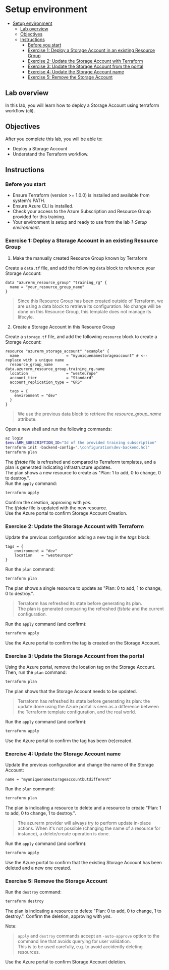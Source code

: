 # Setup environment

- [Setup environment](#setup-environment)
  - [Lab overview](#lab-overview)
  - [Objectives](#objectives)
  - [Instructions](#instructions)
    - [Before you start](#before-you-start)
    - [Exercise 1: Deploy a Storage Account in an existing Resource Group](#exercise-1-deploy-a-storage-account-in-an-existing-resource-group)
    - [Exercise 2: Update the Storage Account with Terraform](#exercise-2-update-the-storage-account-with-terraform)
    - [Exercise 3: Update the Storage Account from the portal](#exercise-3-update-the-storage-account-from-the-portal)
    - [Exercise 4: Update the Storage Account name](#exercise-4-update-the-storage-account-name)
    - [Exercise 5: Remove the Storage Account](#exercise-5-remove-the-storage-account)

## Lab overview

In this lab, you will learn how to deploy a Storage Account using terraform workflow (cli).

## Objectives

After you complete this lab, you will be able to:

-   Deploy a Storage Account
-   Understand the Terraform workflow.

## Instructions

### Before you start

- Ensure Terraform (version >= 1.0.0) is installed and available from system's PATH.
- Ensure Azure CLI is installed.
- Check your access to the Azure Subscription and Resource Group provided for this training.
- Your environment is setup and ready to use from the lab *1-Setup environment*.

### Exercise 1: Deploy a Storage Account in an existing Resource Group

1. Make the manually created Resource Group known by Terraform

Create a `data.tf` file, and add the following `data` block to reference your Storage Account:

```hcl
data "azurerm_resource_group" "training_rg" {
  name = "your_resource_group_name"
}
```

> Since this Resource Group has been created outside of Terraform, we are using a data block to retrieve its configuration.
> No change will be done on this Resource Group, this template does not manage its lifecyle.

2. Create a Storage Account in this Resource Group

Create a `storage.tf` file, and add the following `resource` block to create a Storage Account:

```hcl
resource "azurerm_storage_account" "example" {
  name                     = "myuniquenamestorageaccount" # <-- replace with a unique name
  resource_group_name      = data.azurerm_resource_group.training_rg.name
  location                 = "westeurope"
  account_tier             = "Standard"
  account_replication_type = "GRS"

  tags = {
    environment = "dev"
  }
}
```

> We use the previous data block to retrieve the *resource_group_name* attribute.

Open a new shell and run the following commands:

```powershell
az login
$env:ARM_SUBSCRIPTION_ID="Id of the provided training subscription"
terraform init -backend-config=".\configuration\dev-backend.hcl"
terraform plan
```

The *tfstate* file is refreshed and compared to Terraform templates, and a plan is generated indicating infrastructure updates.  
The plan shows a new resource to create as "Plan: 1 to add, 0 to change, 0 to destroy.".  
Run the `apply` command:

```powershell
terraform apply
```

Confirm the creation, approving with *yes*.  
The *tfstate* file is updated with the new resource.  
Use the Azure portal to confirm Storage Account Creation.

### Exercise 2: Update the Storage Account with Terraform

Update the previous configuration adding a new tag in the *tags* block:

```hcl
tags = {
    environment = "dev"
    location    = "westeurope"
}
```

Run the `plan` command:

```powershell
terraform plan
```

The plan shows a single resource to update as "Plan: 0 to add, 1 to change, 0 to destroy.".
> Terraform has refreshed its state before generating its plan.  
> The plan is generated comparing the refreshed *tfstate* and the current configuration.

Run the `apply` command (and confirm):

```powershell
terraform apply
```

Use the Azure portal to confirm the tag is created on the Storage Account.

### Exercise 3: Update the Storage Account from the portal

Using the Azure portal, remove the location tag on the Storage Account.  
Then, run the `plan` command:

```powershell
terraform plan
```

The plan shows that the Storage Account needs to be updated.

> Terraform has refreshed its state before generating its plan: the update done using the Azure portal is seen as a difference between the Terraform template configuration, and the real world.  

Run the `apply` command (and confirm):

```powershell
terraform apply
```

Use the Azure portal to confirm the tag has been (re)created.

### Exercise 4: Update the Storage Account name

Update the previous configuration and change the name of the Storage Account:

```hcl
name = "myuniquenamestorageaccountbutdifferent"
```

Run the `plan` command:

```powershell
terraform plan
```

The plan is indicating a resource to delete and a resource to create "Plan: 1 to add, 0 to change, 1 to destroy.".

> The azurerm provider will always try to perform update in-place actions. When it's not possible (changing the name of a resource for instance), a delete/create operation is done.

Run the `apply` command (and confirm):

```powershell
terraform apply
```

Use the Azure portal to confirm that the existing Storage Account has been deleted and a new one created.

### Exercise 5: Remove the Storage Account

Run the `destroy` command:

```powershell
terraform destroy
```

The plan is indicating a resource to delete "Plan: 0 to add, 0 to change, 1 to destroy.".
Confirm the deletion, approving with *yes*.

Note:
> `apply` and `destroy` commands accept an `-auto-approve` option to the command line that avoids querying for user validation.  
> This is to be used carefully, e.g. to avoid accidently deleting resources.

Use the Azure portal to confirm Storage Account deletion.
